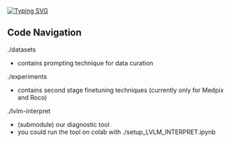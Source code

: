 [![Typing SVG](https://readme-typing-svg.demolab.com?font=Space+Mono&size=50&pause=1000&width=1435&height=200&lines=Adapting+Lightweight+Multimodal+Language+Models;for+Radiological+Visual+Question+Answering+;A+Practical+Approach)](https://git.io/typing-svg)
## Code Navigation


./datasets
  * contains prompting technique for data curation

./experiments
  * contains second stage finetuning techniques (currently only for Medpix and Roco)

./lvlm-interpret
  * (submodule) our diagnostic tool
  * you could run the tool on colab with ./setup_LVLM_INTERPRET.ipynb
